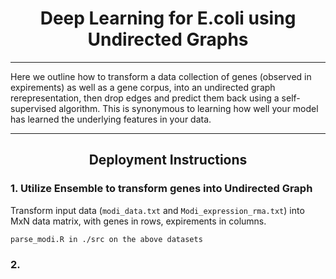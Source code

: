 <h1 align="center"> Deep Learning for E.coli using Undirected Graphs </h1> 
  
***

Here we outline how to transform a data collection of genes (observed in expirements) as well as a gene corpus, into an undirected graph rerepresentation, then drop edges and predict them back using a self-supervised algorithm. This is synonymous to learning how well your model has learned the underlying features in your data. 

***

<h2 align="center"> Deployment Instructions </h2>

### 1. Utilize Ensemble to transform genes into Undirected Graph

Transform input data (`modi_data.txt` and `Modi_expression_rma.txt`) into MxN data matrix, with genes in rows, expirements in columns.

`parse_modi.R in ./src on the above datasets`

### 2. 
